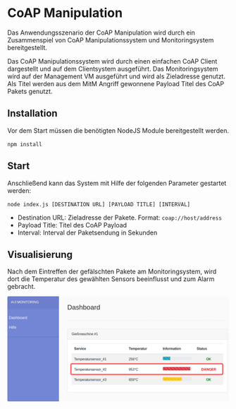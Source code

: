 # CoAP Manipulation
Das Anwendungsszenario der CoAP Manipulation wird durch ein Zusammenspiel von CoAP Manipulationssystem und Monitoringsystem bereitgestellt.

Das CoAP Manipulationssystem wird durch einen einfachen CoAP Client dargestellt und auf dem Clientsystem ausgeführt. Das Monitoringsystem wird auf der Management VM ausgeführt und wird als Zieladresse genutzt. Als Titel werden aus dem MitM Angriff gewonnene Payload Titel des CoAP Pakets genutzt.

## Installation
Vor dem Start müssen die benötigten NodeJS Module bereitgestellt werden.
```
npm install
```

## Start
Anschließend kann das System mit Hilfe der folgenden Parameter gestartet werden:
```
node index.js [DESTINATION URL] [PAYLOAD TITLE] [INTERVAL]
```

* Destination URL: Zieladresse der Pakete. Format: ```coap://host/address```
* Payload Title: Titel des CoAP Payload
* Interval: Interval der Paketsendung in Sekunden

## Visualisierung
Nach dem Eintreffen der gefälschten Pakete am Monitoringsystem, wird dort die Temperatur des gewählten Sensors beeinflusst und zum Alarm gebracht.

![CoAP Monitoringsystem](https://github.com/fjnalta/thesis/blob/master/tex/bilder/coap-monitoring.png)